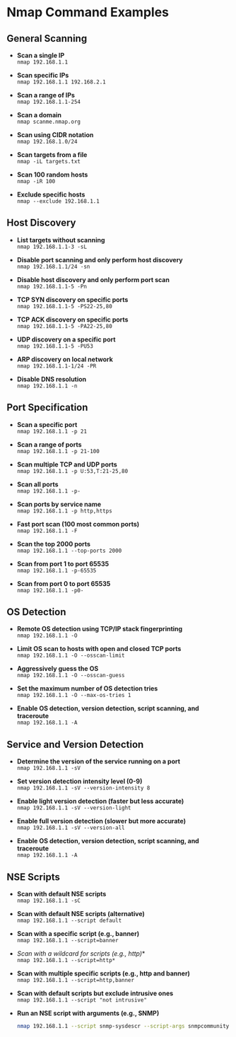 
# Nmap Command Examples

## General Scanning

- **Scan a single IP**  
  `nmap 192.168.1.1`

- **Scan specific IPs**  
  `nmap 192.168.1.1 192.168.2.1`

- **Scan a range of IPs**  
  `nmap 192.168.1.1-254`

- **Scan a domain**  
  `nmap scanme.nmap.org`

- **Scan using CIDR notation**  
  `nmap 192.168.1.0/24`

- **Scan targets from a file**  
  `nmap -iL targets.txt`

- **Scan 100 random hosts**  
  `nmap -iR 100`

- **Exclude specific hosts**  
  `nmap --exclude 192.168.1.1`

## Host Discovery

- **List targets without scanning**  
  `nmap 192.168.1.1-3 -sL`

- **Disable port scanning and only perform host discovery**  
  `nmap 192.168.1.1/24 -sn`

- **Disable host discovery and only perform port scan**  
  `nmap 192.168.1.1-5 -Pn`

- **TCP SYN discovery on specific ports**  
  `nmap 192.168.1.1-5 -PS22-25,80`

- **TCP ACK discovery on specific ports**  
  `nmap 192.168.1.1-5 -PA22-25,80`

- **UDP discovery on a specific port**  
  `nmap 192.168.1.1-5 -PU53`

- **ARP discovery on local network**  
  `nmap 192.168.1.1-1/24 -PR`

- **Disable DNS resolution**  
  `nmap 192.168.1.1 -n`

## Port Specification

- **Scan a specific port**  
  `nmap 192.168.1.1 -p 21`

- **Scan a range of ports**  
  `nmap 192.168.1.1 -p 21-100`

- **Scan multiple TCP and UDP ports**  
  `nmap 192.168.1.1 -p U:53,T:21-25,80`

- **Scan all ports**  
  `nmap 192.168.1.1 -p-`

- **Scan ports by service name**  
  `nmap 192.168.1.1 -p http,https`

- **Fast port scan (100 most common ports)**  
  `nmap 192.168.1.1 -F`

- **Scan the top 2000 ports**  
  `nmap 192.168.1.1 --top-ports 2000`

- **Scan from port 1 to port 65535**  
  `nmap 192.168.1.1 -p-65535`

- **Scan from port 0 to port 65535**  
  `nmap 192.168.1.1 -p0-`

## OS Detection

- **Remote OS detection using TCP/IP stack fingerprinting**  
  `nmap 192.168.1.1 -O`

- **Limit OS scan to hosts with open and closed TCP ports**  
  `nmap 192.168.1.1 -O --osscan-limit`

- **Aggressively guess the OS**  
  `nmap 192.168.1.1 -O --osscan-guess`

- **Set the maximum number of OS detection tries**  
  `nmap 192.168.1.1 -O --max-os-tries 1`

- **Enable OS detection, version detection, script scanning, and traceroute**  
  `nmap 192.168.1.1 -A`

## Service and Version Detection

- **Determine the version of the service running on a port**  
  `nmap 192.168.1.1 -sV`

- **Set version detection intensity level (0-9)**  
  `nmap 192.168.1.1 -sV --version-intensity 8`

- **Enable light version detection (faster but less accurate)**  
  `nmap 192.168.1.1 -sV --version-light`

- **Enable full version detection (slower but more accurate)**  
  `nmap 192.168.1.1 -sV --version-all`

- **Enable OS detection, version detection, script scanning, and traceroute**  
  `nmap 192.168.1.1 -A`

## NSE Scripts

- **Scan with default NSE scripts**  
  `nmap 192.168.1.1 -sC`

- **Scan with default NSE scripts (alternative)**  
  `nmap 192.168.1.1 --script default`

- **Scan with a specific script (e.g., banner)**  
  `nmap 192.168.1.1 --script=banner`

- **Scan with a wildcard for scripts (e.g., http*)**  
  `nmap 192.168.1.1 --script=http*`

- **Scan with multiple specific scripts (e.g., http and banner)**  
  `nmap 192.168.1.1 --script=http,banner`

- **Scan with default scripts but exclude intrusive ones**  
  `nmap 192.168.1.1 --script "not intrusive"`

- **Run an NSE script with arguments (e.g., SNMP)**
  ```bash
  nmap 192.168.1.1 --script snmp-sysdescr --script-args snmpcommunity=admin
